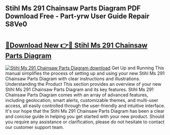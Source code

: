## Stihl Ms 291 Chainsaw Parts Diagram PDF Download Free - Part-yrw User Guide Repair S8Ve0

# <h2><a href="http://dfnhs1s.blite.top/?on=Stihl+Ms+291+Chainsaw+Parts+Diagram">🔗Download New 👉🔴 Stihl Ms 291 Chainsaw Parts Diagram</a></h2>

[![Stihl Ms 291 Chainsaw Parts Diagram download](https://i.imgur.com/lujVjoI.png)](http://dfnhs1s.blite.top/?on=Stihl+Ms+291+Chainsaw+Parts+Diagram)
Get Up and Running This manual simplifies the process of setting up and using your new Stihl Ms 291 Chainsaw Parts Diagram with clear instructions and illustrations. Understanding the Product This section provides an overview of your new Stihl Ms 291 Chainsaw Parts Diagram and its key features. Stihl Ms 291 Chainsaw Parts Diagram comes with an array of advanced features, including geolocation, smart alerts, customizable themes, and multi-user access, all easily controlled through the user-friendly and intuitive interface. It's our hope that the Stihl Ms 291 Chainsaw Parts Diagram has been a clear and concise guide in helping you get started with your new product. Should you require any assistance or clarification, please do not hesitate to contact our customer support team.
